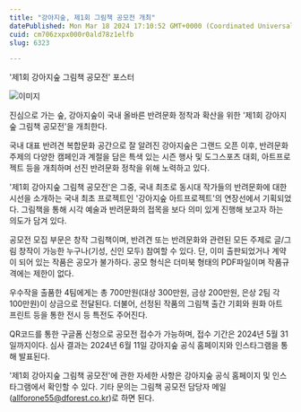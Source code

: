 ```yaml
---
title: "강아지숲, 제1회 그림책 공모전 개최"
datePublished: Mon Mar 18 2024 17:10:52 GMT+0000 (Coordinated Universal Time)
cuid: cm706zxpx000r0ald78z1elfb
slug: 6323

---
```



'제1회 강아지숲 그림책 공모전' 포스터

![이미지](https://cdn.hashnode.com/res/hashnode/image/upload/v1739260838865/e10a9378-09a3-4c2e-ae64-5d17be2ac851.png)

진심으로 가는 숲, 강아지숲이 국내 올바른 반려문화 정착과 확산을 위한 '제1회 강아지숲 그림책 공모전'을 개최한다.

국내 대표 반려견 복합문화 공간으로 잘 알려진 강아지숲은 그랜드 오픈 이후, 반려문화 주제의 다양한 캠페인과 계절을 담은 특색 있는 시즌 행사 및 도그스포츠 대회, 아트프로젝트 등을 개최하며 선진 반려문화 정착을 위해 노력하고 있다.

'제1회 강아지숲 그림책 공모전'은 그중, 국내 최초로 동시대 작가들의 반려문화에 대한 시선을 소개하는 국내 최초 프로젝트인 '강아지숲 아트프로젝트'의 연장선에서 기획되었다. 그림책을 통해 시각 예술과 반려문화의 접목을 보다 의미 있게 진행해 보고자 하는 의도가 담겨 있다.

공모전 모집 부문은 창작 그림책이며, 반려견 또는 반려문화와 관련된 모든 주제로 글/그림 창작이 가능한 누구나(기성, 신인 모두) 참여할 수 있다. 단, 이미 출판되었거나 계약이 되어 있는 작품은 공모가 불가하다. 공모 형식은 더미북 형태의 PDF파일이며 작품규격에는 제한이 없다.

우수작을 출품한 4팀에게는 총 700만원(대상 300만원, 금상 200만원, 은상 2팀 각 100만원)이 상금으로 전달된다. 더불어, 선정된 작품의 그림책 출간 기회와 원화 아트 프린트 등을 통한 전시 등 특전도 주어진다.

QR코드를 통한 구글폼 신청으로 공모전 접수가 가능하며, 접수 기간은 2024년 5월 31일까지이다. 심사 결과는 2024년 6월 11일 강아지숲 공식 홈페이지와 인스타그램을 통해 발표된다.

'제1회 강아지숲 그림책 공모전'에 관한 자세한 사항은 강아지숲 공식 홈페이지 및 인스타그램에서 확인할 수 있다. 기타 문의는 그림책 공모전 담당자 메일(allforone55@dforest.co.kr)로 하면 된다.